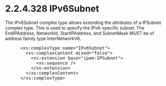 <html dir="LTR" xmlns:mshelp="http://msdn.microsoft.com/mshelp" xmlns:ddue="http://ddue.schemas.microsoft.com/authoring/2003/5" xmlns:xlink="http://www.w3.org/1999/xlink" xmlns:tool="http://www.microsoft.com/tooltip">
 <body>
 <div id="header">
 <h1 class="heading">2.2.4.328 IPv6Subnet</h1>
 </div>
 <div id="mainSection">
 <div id="mainBody">
 <div id="allHistory" class="saveHistory"></div>
 <div id="sectionSection0" class="section" name="collapseableSection">
 

<p>The IPv6Subnet complex type allows extending the attributes
of a IPSubnet complex type. This is used to specify the IPv6-specific subnet.
The EndIPAddress, NetworkId, StartIPAddress, and SubnetMask MUST be of address
family type InterNetworkV6.</p>

<dl>
<dd>
<div><pre> &lt;xs:complexType name=&quot;IPv6Subnet&quot;&gt;
   &lt;xs:complexContent mixed=&quot;false&quot;&gt;
     &lt;xs:extension base=&quot;ipam:IPSubnet&quot;&gt;
       &lt;xs:sequence /&gt;
     &lt;/xs:extension&gt;
   &lt;/xs:complexContent&gt;
 &lt;/xs:complexType&gt;
</pre></div>
</dd></dl>


 </div>
 </div>
 </div>
 </body>
</html>